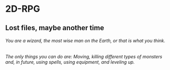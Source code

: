 # 2D-RPG
## Lost files, maybe another time
###### You are a wizard, the most wise man on the Earth, or that is what you think.
###### The only things you can do are: Moving, killing different types of monsters and, in future, using spells, using equipment, and leveling up.
